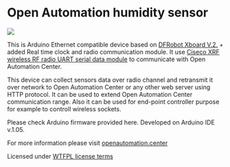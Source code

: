 # Open Automation humidity sensor   

![](http://smartcontrol.lt/images/portfolio/S04.jpg)

This is Arduino Ethernet compatible device based on [DFRobot Xboard V.2.](http://www.dfrobot.com/index.php?route=product/product&product_id=564) + added Real time clock and radio communication module.
It use [Ciseco XRF wireless RF radio UART serial data module][] to communicate with Open Automation Center.

This device can collect sensors data over radio channel and retransmit it over network to Open Automation Center or any other web server using HTTP protocol. It can be used to extend Open Automation Center communication range. Also it can be used for end-point controller purpose for example to controll wireless sockets.  
  
Please check Arduino firmware provided here. Developed on Arduino IDE v.1.05. 
  
For more information please visit [openautomation.center](http://openautomation.center)

Licensed under [WTFPL license terms](http://www.wtfpl.net/)

[Ciseco XRF wireless RF radio UART serial data module]: http://shop.ciseco.co.uk/xrf-wireless-rf-radio-uart-serial-data-module-xbee-shaped/
